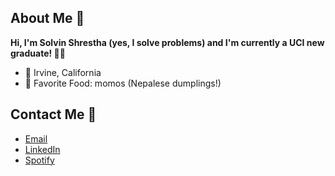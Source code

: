 ## About Me 👋
**Hi, I'm Solvin Shrestha (yes, I solve problems) and I'm currently a UCI new graduate! 🐜🍴**

- 📍 Irvine, California
- 🥟 Favorite Food: momos (Nepalese dumplings!)

## Contact Me 📱
- [Email](solvins@uci.edu)
- [LinkedIn](https://www.linkedin.com/in/ssolvin/)
- [Spotify](https://open.spotify.com/user/q8a6e672pdb24kyftxn2lo9qn)

